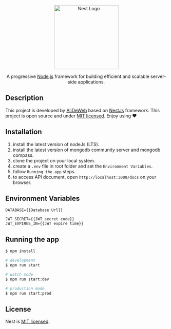 <p align="center">
  <a href="http://nestjs.com/" target="blank"><img src="https://nestjs.com/img/logo-small.svg" width="200" alt="Nest Logo" /></a>
</p>

  <p align="center">A progressive <a href="http://nodejs.org" target="_blank">Node.js</a> framework for building efficient and scalable server-side applications.</p>

## Description

This project is developed by [AliDeWeb](https://github.com/AliDeWeb) based on [NestJs](https://github.com/nestjs/nest) framework.
This project is open source and under [MIT licensed](LICENSE).
Enjoy using ❤

## Installation

1. install the latest version of nodeJs (LTS).
2. install the latest version of mongodb community server and mongodb compass.
3. clone the project on your local system.
4. create a `.env` file in root folder and set the `Environment Variables`.
5. follow `Running the app` steps.
6. to access API document, open `http://localhost:3000/docs` on your browser.

## Environment Variables

```env
DATABASE={{Database Url}}

JWT_SECRET={{JWT secret code}}
JWT_EXPIRES_IN={{JWT expire time}}
```

## Running the app

```bash
$ npm install

# development
$ npm run start

# watch mode
$ npm run start:dev

# production mode
$ npm run start:prod
```

## License

Nest is [MIT licensed](LICENSE).
